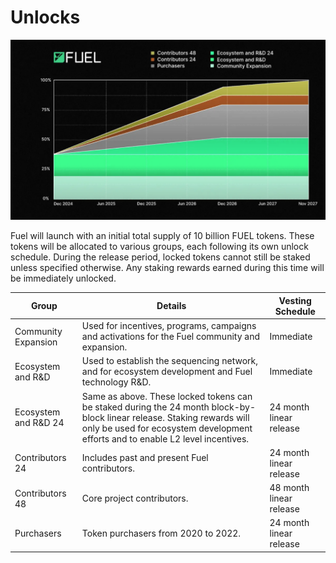 # Unlocks

![unlocks](https://raw.githubusercontent.com/FuelLabs/fuel-token-overview/refs/heads/main/assets/unlocks.png)

Fuel will launch with an initial total supply of 10 billion FUEL tokens. These tokens will be allocated to various groups, each following its own unlock schedule. During the release period, locked tokens cannot still be staked unless specified otherwise. Any staking rewards earned during this time will be immediately unlocked.

| Group                | Details                                                                                                                                                                                                    | Vesting Schedule        |
|----------------------|------------------------------------------------------------------------------------------------------------------------------------------------------------------------------------------------------------|-------------------------|
| Community Expansion  | Used for incentives, programs, campaigns and activations for the Fuel community and expansion.                                                                                                             | Immediate               |
| Ecosystem and R&D    | Used to establish the sequencing network, and for ecosystem development and Fuel technology R&D.                                                                                                           | Immediate               |
| Ecosystem and R&D 24 | Same as above. These locked tokens can be staked during the 24 month block-by-block linear release. Staking rewards will only be used for ecosystem development efforts and to enable L2 level incentives. | 24 month linear release |
| Contributors 24      | Includes past and present Fuel contributors.                                                                                                                                                               | 24 month linear release |
| Contributors 48      | Core project contributors.                                                                                                                                                                                 | 48 month linear release |
| Purchasers           | Token purchasers from 2020 to 2022.                                                                                                                                                                        | 24 month linear release |